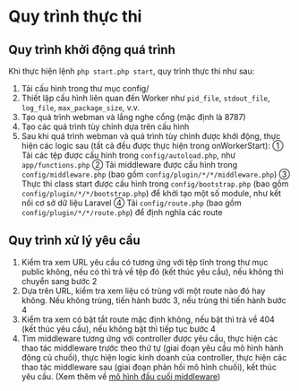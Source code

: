 # Quy trình thực thi

## Quy trình khởi động quá trình

Khi thực hiện lệnh `php start.php start`, quy trình thực thi như sau:

1. Tải cấu hình trong thư mục config/
2. Thiết lập cấu hình liên quan đến Worker như `pid_file`, `stdout_file`, `log_file`, `max_package_size`, v.v.
3. Tạo quá trình webman và lắng nghe cổng (mặc định là 8787)
4. Tạo các quá trình tùy chỉnh dựa trên cấu hình
5. Sau khi quá trình webman và quá trình tùy chỉnh được khởi động, thực hiện các logic sau (tất cả đều được thực hiện trong onWorkerStart):
   ① Tải các tệp được cấu hình trong `config/autoload.php`, như `app/functions.php`
   ② Tải middleware được cấu hình trong `config/middleware.php` (bao gồm `config/plugin/*/*/middleware.php`)
   ③ Thực thi class start được cấu hình trong `config/bootstrap.php` (bao gồm `config/plugin/*/*/bootstrap.php`) để khởi tạo một số module, như kết nối cơ sở dữ liệu Laravel
   ④ Tải `config/route.php` (bao gồm `config/plugin/*/*/route.php`) để định nghĩa các route

## Quy trình xử lý yêu cầu
1. Kiểm tra xem URL yêu cầu có tương ứng với tệp tĩnh trong thư mục public không, nếu có thì trả về tệp đó (kết thúc yêu cầu), nếu không thì chuyển sang bước 2
2. Dựa trên URL, kiểm tra xem liệu có trùng với một route nào đó hay không. Nếu không trùng, tiến hành bước 3, nếu trùng thì tiến hành bước 4
3. Kiểm tra xem có bật tắt route mặc định không, nếu bật thì trả về 404 (kết thúc yêu cầu), nếu không bật thì tiếp tục bước 4
4. Tìm middleware tương ứng với controller được yêu cầu, thực hiện các thao tác middleware trước theo thứ tự (giai đoạn yêu cầu mô hình hành động củ chuối), thực hiện logic kinh doanh của controller, thực hiện các thao tác middleware sau (giai đoạn phản hồi mô hình chuối), kết thúc yêu cầu. (Xem thêm về [mô hình đầu cuối middleware](https://www.workerman.net/doc/webman/middleware.html#%E4%B8%AD%E9%97%B4%E4%BB%B6%E6%B4%8B%E8%91%B1%E6%A8%A1%E5%9E%8B))
